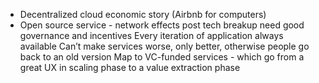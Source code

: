 
  - Decentralized cloud economic story (Airbnb for computers)
  - Open source service - network effects post tech breakup need good governance and incentives
    Every iteration of application always available
    Can’t make services worse, only better, otherwise people go back to an old version
    Map to VC-funded services - which go from a great UX in scaling phase to a value extraction phase
